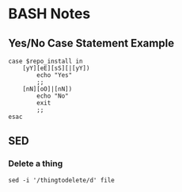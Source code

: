 # BASH Notes

## Yes/No Case Statement Example
```
case $repo_install in
    [yY][eE][sS][|[yY])
        echo "Yes"
        ;;
    [nN][oO]|[nN])
        echo "No"
        exit
        ;;
esac
```

## SED

### Delete a thing

`sed -i '/thingtodelete/d' file`
